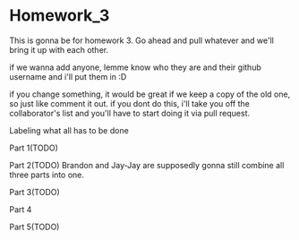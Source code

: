 # Homework_3
This is gonna be for homework 3. Go ahead and pull whatever and we'll bring it up with each other.

if we wanna add anyone, lemme know who they are and their github username and i'll put them in :D


if you change something, it would be great if we keep a copy of the old one, so just like comment it out. if you dont do this, i'll take you off the collaborator's list and you'll have to start doing it via pull request.

Labeling what all has to be done

Part 1(TODO)

Part 2(TODO)      Brandon and Jay-Jay are supposedly gonna still combine all three parts into one.

Part 3(TODO)

Part 4

Part 5(TODO)
